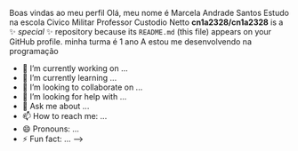 Boas vindas ao meu perfil 
Olá, meu nome é Marcela Andrade Santos
Estudo na escola Civico Militar Professor Custodio Netto 
**cn1a2328/cn1a2328** is a ✨ _special_ ✨ repository because its `README.md` (this file) appears on your GitHub profile.
minha turma é 1 ano A
estou me desenvolvendo na programação 

- 🔭 I’m currently working on ...
- 🌱 I’m currently learning ...
- 👯 I’m looking to collaborate on ...
- 🤔 I’m looking for help with ...
- 💬 Ask me about ...
- 📫 How to reach me: ...
- 😄 Pronouns: ...
- ⚡ Fun fact: ...
-->
